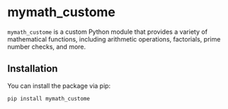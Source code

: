 # mymath_custome

`mymath_custome` is a custom Python module that provides a variety of mathematical functions, including arithmetic operations, factorials, prime number checks, and more.

## Installation

You can install the package via pip:

```bash
pip install mymath_custome
